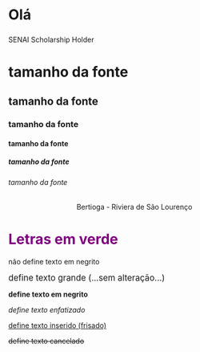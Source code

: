 <h1>Olá</h1>
<h5></h5>SENAI Scholarship Holder</>

<h1>tamanho da fonte</h1>
<h2>tamanho da fonte</h2>
<h3>tamanho da fonte</h3>
<h4>tamanho da fonte</h4>
<h5>tamanho da fonte</h5> 
<h6>tamanho da fonte</h6>

 <p align = center>Bertioga - Riviera de São Lourenço</p>
 <font color= "purple"><h1>Letras em verde</h1></font>

<p>não define texto em negrito</p>

<big>define texto grande (...sem alteração...)</big>

<b> define texto em negrito </b>

<em>define texto enfatizado</em>

<ins>define texto inserido (frisado)</ins>

<del>define texto cancelado</del>
